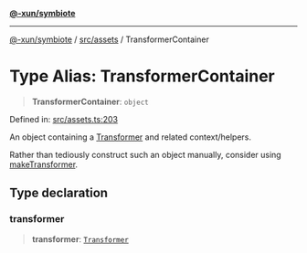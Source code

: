 [**@-xun/symbiote**](../../../README.md)

***

[@-xun/symbiote](../../../README.md) / [src/assets](../README.md) / TransformerContainer

# Type Alias: TransformerContainer

> **TransformerContainer**: `object`

Defined in: [src/assets.ts:203](https://github.com/Xunnamius/symbiote/blob/97e44b70bbc4b25fd28c3641586a9d18f95d8540/src/assets.ts#L203)

An object containing a [Transformer](Transformer.md) and related context/helpers.

Rather than tediously construct such an object manually, consider using
[makeTransformer](../functions/makeTransformer.md).

## Type declaration

### transformer

> **transformer**: [`Transformer`](Transformer.md)
